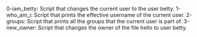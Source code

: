 0-iam_betty: Script that changes the current user to the user betty.
1-who_am_i: Script that prints the effective username of the current user.
2-groups: Script that prints all the groups that the current user is part of.
3-new_owner: Script that changes the owner of the file hello to user betty. 
